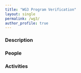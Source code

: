 ```yaml
---
title: "WG3 Program Verification"
layout: single
permalink: /wg3/
author_profile: true
---
```


### Description
### People
### Activities